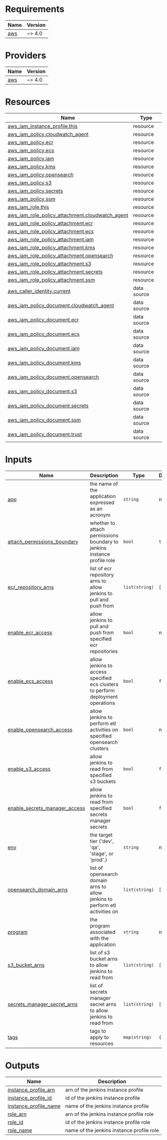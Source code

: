 <!-- BEGIN_TF_DOCS -->
# Requirements

| Name | Version |
|------|---------|
| <a name="requirement_aws"></a> [aws](#requirement\_aws) | ~> 4.0 |

# Providers

| Name | Version |
|------|---------|
| <a name="provider_aws"></a> [aws](#provider\_aws) | ~> 4.0 |

# Resources

| Name | Type |
|------|------|
| [aws_iam_instance_profile.this](https://registry.terraform.io/providers/hashicorp/aws/latest/docs/resources/iam_instance_profile) | resource |
| [aws_iam_policy.cloudwatch_agent](https://registry.terraform.io/providers/hashicorp/aws/latest/docs/resources/iam_policy) | resource |
| [aws_iam_policy.ecr](https://registry.terraform.io/providers/hashicorp/aws/latest/docs/resources/iam_policy) | resource |
| [aws_iam_policy.ecs](https://registry.terraform.io/providers/hashicorp/aws/latest/docs/resources/iam_policy) | resource |
| [aws_iam_policy.iam](https://registry.terraform.io/providers/hashicorp/aws/latest/docs/resources/iam_policy) | resource |
| [aws_iam_policy.kms](https://registry.terraform.io/providers/hashicorp/aws/latest/docs/resources/iam_policy) | resource |
| [aws_iam_policy.opensearch](https://registry.terraform.io/providers/hashicorp/aws/latest/docs/resources/iam_policy) | resource |
| [aws_iam_policy.s3](https://registry.terraform.io/providers/hashicorp/aws/latest/docs/resources/iam_policy) | resource |
| [aws_iam_policy.secrets](https://registry.terraform.io/providers/hashicorp/aws/latest/docs/resources/iam_policy) | resource |
| [aws_iam_policy.ssm](https://registry.terraform.io/providers/hashicorp/aws/latest/docs/resources/iam_policy) | resource |
| [aws_iam_role.this](https://registry.terraform.io/providers/hashicorp/aws/latest/docs/resources/iam_role) | resource |
| [aws_iam_role_policy_attachment.cloudwatch_agent](https://registry.terraform.io/providers/hashicorp/aws/latest/docs/resources/iam_role_policy_attachment) | resource |
| [aws_iam_role_policy_attachment.ecr](https://registry.terraform.io/providers/hashicorp/aws/latest/docs/resources/iam_role_policy_attachment) | resource |
| [aws_iam_role_policy_attachment.ecs](https://registry.terraform.io/providers/hashicorp/aws/latest/docs/resources/iam_role_policy_attachment) | resource |
| [aws_iam_role_policy_attachment.iam](https://registry.terraform.io/providers/hashicorp/aws/latest/docs/resources/iam_role_policy_attachment) | resource |
| [aws_iam_role_policy_attachment.kms](https://registry.terraform.io/providers/hashicorp/aws/latest/docs/resources/iam_role_policy_attachment) | resource |
| [aws_iam_role_policy_attachment.opensearch](https://registry.terraform.io/providers/hashicorp/aws/latest/docs/resources/iam_role_policy_attachment) | resource |
| [aws_iam_role_policy_attachment.s3](https://registry.terraform.io/providers/hashicorp/aws/latest/docs/resources/iam_role_policy_attachment) | resource |
| [aws_iam_role_policy_attachment.secrets](https://registry.terraform.io/providers/hashicorp/aws/latest/docs/resources/iam_role_policy_attachment) | resource |
| [aws_iam_role_policy_attachment.ssm](https://registry.terraform.io/providers/hashicorp/aws/latest/docs/resources/iam_role_policy_attachment) | resource |
| [aws_caller_identity.current](https://registry.terraform.io/providers/hashicorp/aws/latest/docs/data-sources/caller_identity) | data source |
| [aws_iam_policy_document.cloudwatch_agent](https://registry.terraform.io/providers/hashicorp/aws/latest/docs/data-sources/iam_policy_document) | data source |
| [aws_iam_policy_document.ecr](https://registry.terraform.io/providers/hashicorp/aws/latest/docs/data-sources/iam_policy_document) | data source |
| [aws_iam_policy_document.ecs](https://registry.terraform.io/providers/hashicorp/aws/latest/docs/data-sources/iam_policy_document) | data source |
| [aws_iam_policy_document.iam](https://registry.terraform.io/providers/hashicorp/aws/latest/docs/data-sources/iam_policy_document) | data source |
| [aws_iam_policy_document.kms](https://registry.terraform.io/providers/hashicorp/aws/latest/docs/data-sources/iam_policy_document) | data source |
| [aws_iam_policy_document.opensearch](https://registry.terraform.io/providers/hashicorp/aws/latest/docs/data-sources/iam_policy_document) | data source |
| [aws_iam_policy_document.s3](https://registry.terraform.io/providers/hashicorp/aws/latest/docs/data-sources/iam_policy_document) | data source |
| [aws_iam_policy_document.secrets](https://registry.terraform.io/providers/hashicorp/aws/latest/docs/data-sources/iam_policy_document) | data source |
| [aws_iam_policy_document.ssm](https://registry.terraform.io/providers/hashicorp/aws/latest/docs/data-sources/iam_policy_document) | data source |
| [aws_iam_policy_document.trust](https://registry.terraform.io/providers/hashicorp/aws/latest/docs/data-sources/iam_policy_document) | data source |

# Inputs

| Name | Description | Type | Default | Required |
|------|-------------|------|---------|:--------:|
| <a name="input_app"></a> [app](#input\_app) | the name of the application expressed as an acronym | `string` | n/a | yes |
| <a name="input_attach_permissions_boundary"></a> [attach\_permissions\_boundary](#input\_attach\_permissions\_boundary) | whether to attach permissions boundary to jenkins instance profile role | `bool` | `true` | no |
| <a name="input_ecr_repository_arns"></a> [ecr\_repository\_arns](#input\_ecr\_repository\_arns) | list of ecr repository arns to allow jenkins to pull and push from | `list(string)` | `[]` | no |
| <a name="input_enable_ecr_access"></a> [enable\_ecr\_access](#input\_enable\_ecr\_access) | allow jenkins to pull and push from specified ecr repositories | `bool` | n/a | yes |
| <a name="input_enable_ecs_access"></a> [enable\_ecs\_access](#input\_enable\_ecs\_access) | allow jenkins to access specified ecs clusters to perform deployment operations | `bool` | `false` | no |
| <a name="input_enable_opensearch_access"></a> [enable\_opensearch\_access](#input\_enable\_opensearch\_access) | allow jenkins to perform etl activities on specified opensearch clusters | `bool` | n/a | yes |
| <a name="input_enable_s3_access"></a> [enable\_s3\_access](#input\_enable\_s3\_access) | allow jenkins to read from specified s3 buckets | `bool` | `false` | no |
| <a name="input_enable_secrets_manager_access"></a> [enable\_secrets\_manager\_access](#input\_enable\_secrets\_manager\_access) | allow jenkins to read from specified secrets manager secrets | `bool` | `false` | no |
| <a name="input_env"></a> [env](#input\_env) | the target tier ('dev', 'qa', 'stage', or 'prod'.) | `string` | n/a | yes |
| <a name="input_opensearch_domain_arns"></a> [opensearch\_domain\_arns](#input\_opensearch\_domain\_arns) | list of opensearch domain arns to allow jenkins to perform etl activities on | `list(string)` | `[]` | no |
| <a name="input_program"></a> [program](#input\_program) | the program associated with the application | `string` | n/a | yes |
| <a name="input_s3_bucket_arns"></a> [s3\_bucket\_arns](#input\_s3\_bucket\_arns) | list of s3 bucket arns to allow jenkins to read from | `list(string)` | `[]` | no |
| <a name="input_secrets_manager_secret_arns"></a> [secrets\_manager\_secret\_arns](#input\_secrets\_manager\_secret\_arns) | list of secrets manager secret arns to allow jenkins to read from | `list(string)` | `[]` | no |
| <a name="input_tags"></a> [tags](#input\_tags) | tags to apply to resources | `map(string)` | `{}` | no |

# Outputs

| Name | Description |
|------|-------------|
| <a name="output_instance_profile_arn"></a> [instance\_profile\_arn](#output\_instance\_profile\_arn) | arn of the jenkins instance profile |
| <a name="output_instance_profile_id"></a> [instance\_profile\_id](#output\_instance\_profile\_id) | id of the jenkins instance profile |
| <a name="output_instance_profile_name"></a> [instance\_profile\_name](#output\_instance\_profile\_name) | name of the jenkins instance profile |
| <a name="output_role_arn"></a> [role\_arn](#output\_role\_arn) | arn of the jenkins instance profile role |
| <a name="output_role_id"></a> [role\_id](#output\_role\_id) | id of the jenkins instance profile role |
| <a name="output_role_name"></a> [role\_name](#output\_role\_name) | name of the jenkins instance profile role |
<!-- END_TF_DOCS -->